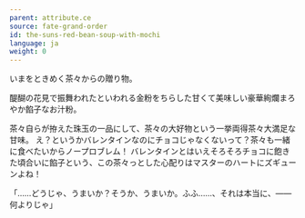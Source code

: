 ```yaml
---
parent: attribute.ce
source: fate-grand-order
id: the-suns-red-bean-soup-with-mochi
language: ja
weight: 0
---
```


いまをときめく茶々からの贈り物。

醍醐の花見で振舞われたといわれる金粉をちらした甘くて美味しい豪華絢爛まろやか餡子なお汁粉。

茶々自らが拵えた珠玉の一品にして、茶々の大好物という一挙両得茶々大満足な甘味。
え？というかバレンタインなのにチョコじゃなくないって？茶々も一緒に食べたいからノープロブレム！
バレンタインとはいえそろそろチョコに飽きた頃合いに餡子という、この茶々っとした心配りはマスターのハートにズギューンよね！

「……どうじゃ、うまいか？そうか、うまいか。ふふ……、それは本当に、――何よりじゃ」
